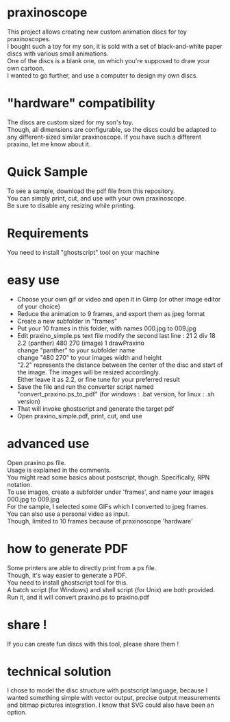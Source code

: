 # praxinoscope
This project allows creating new custom animation discs for toy praxinoscopes. <br/>
I bought such a toy for my son, it is sold with a set of black-and-white paper discs with various small animations. <br/>
One of the discs is a blank one, on which you're supposed to draw your own cartoon. <br/>
I wanted to go further, and use a computer to design my own discs. 

# "hardware" compatibility
The discs are custom sized for my son's toy. <br/>
Though, all dimensions are configurable, so the discs could be adapted to any different-sized similar praxinoscope. If you have such a different praxino, let me know about it.

# Quick Sample
To see a sample, download the pdf file from this repository. <br/>
You can simply print, cut, and use with your own praxinoscope. <br/>
Be sure to disable any resizing while printing. 

# Requirements
You need to install "ghostscript" tool on your machine 

# easy use
- Choose your own gif or video and open it in Gimp (or other image editor of your choice)
- Reduce the animation to 9 frames, and export them as jpeg format
- Create a new subfolder in "frames"
- Put your 10 frames in this folder, with names 000.jpg to 009.jpg
- Edit praxino_simple.ps text file
   modify the second last line : 21 2 div 18  2.2 (panther) 480 270 (image) 1 drawPraxino <br/>
   change "panther" to your subfolder name <br/>
   change "480 270" to your images width and height <br/>
   "2.2" represents the distance between the center of the disc and start of the image. The images will be resized accordingly. <br/>
   Either leave it as 2.2, or fine tune for your preferred result 
- Save the file and run the converter script named "convert_praxino.ps_to_pdf"
   (for windows : .bat version, for linux : .sh version)
- That will invoke ghostscript and generate the target pdf
- Open praxino_simple.pdf, print, cut, and use

# advanced use
Open praxino.ps file. <br/>
Usage is explained in the comments. <br/>
You might read some basics about postscript, though. Specifically, RPN notation. <br/>
To use images, create a subfolder under 'frames', and name your images 000.jpg to 009.jpg <br/>
For the sample, I selected some GIFs which I converted to jpeg frames. <br/>
You can also use a personal video as input. <br/>
Though, limited to 10 frames because of praxinoscope 'hardware' 

# how to generate PDF
Some printers are able to directly print from a ps file. <br/>
Though, it's way easier to generate a PDF. <br/>
You need to install ghostscript tool for this. <br/>
A batch script (for Windows) and shell script (for Unix) are both provided. <br/>
Run it, and it will convert praxino.ps to praxino.pdf 

# share !
If you can create fun discs with this tool, please share them !

# technical solution
I chose to model the disc structure with postscript language, because I wanted something simple with vector output, precise output measurements and bitmap pictures integration. I know that SVG could also have been an option. 
